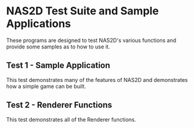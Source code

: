 # NAS2D Test Suite and Sample Applications

These programs are designed to test NAS2D's various functions and provide some samples as to how to use it.

## Test 1 - Sample Application

This test demonstrates many of the features of NAS2D and demonstrates how a simple game can be built.

## Test 2 - Renderer Functions

This test demonstrates all of the Renderer functions.